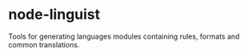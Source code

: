 node-linguist
=============

Tools for generating languages modules containing rules, formats and common translations.
